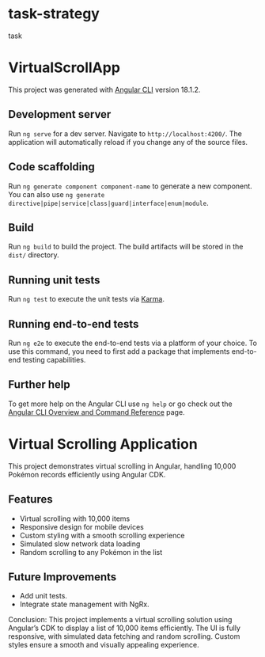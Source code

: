 # task-strategy
task 



# VirtualScrollApp

This project was generated with [Angular CLI](https://github.com/angular/angular-cli) version 18.1.2.

## Development server

Run `ng serve` for a dev server. Navigate to `http://localhost:4200/`. The application will automatically reload if you change any of the source files.

## Code scaffolding

Run `ng generate component component-name` to generate a new component. You can also use `ng generate directive|pipe|service|class|guard|interface|enum|module`.

## Build

Run `ng build` to build the project. The build artifacts will be stored in the `dist/` directory.

## Running unit tests

Run `ng test` to execute the unit tests via [Karma](https://karma-runner.github.io).

## Running end-to-end tests

Run `ng e2e` to execute the end-to-end tests via a platform of your choice. To use this command, you need to first add a package that implements end-to-end testing capabilities.

## Further help

To get more help on the Angular CLI use `ng help` or go check out the [Angular CLI Overview and Command Reference](https://angular.dev/tools/cli) page.

# Virtual Scrolling Application

This project demonstrates virtual scrolling in Angular, handling 10,000 Pokémon records efficiently using Angular CDK.

## Features
- Virtual scrolling with 10,000 items
- Responsive design for mobile devices
- Custom styling with a smooth scrolling experience
- Simulated slow network data loading
- Random scrolling to any Pokémon in the list


## Future Improvements
- Add unit tests.
- Integrate state management with NgRx.



Conclusion:
This project implements a virtual scrolling solution using Angular’s CDK to display a list of 10,000 items efficiently.
The UI is fully responsive, with simulated data fetching and random scrolling.
Custom styles ensure a smooth and visually appealing experience.
